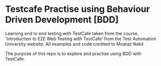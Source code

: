 # Testcafe Practise using Behaviour Driven Development [BDD] 

Learning end to end testing with TestCafe taken from the course, 'Introduction to E2E Web Testing with TestCafe' from the Test Automation University website. All examples and code credited to Moataz Nabil

The purpose of this repo is to explore and practise using BDD with TestCafe. 